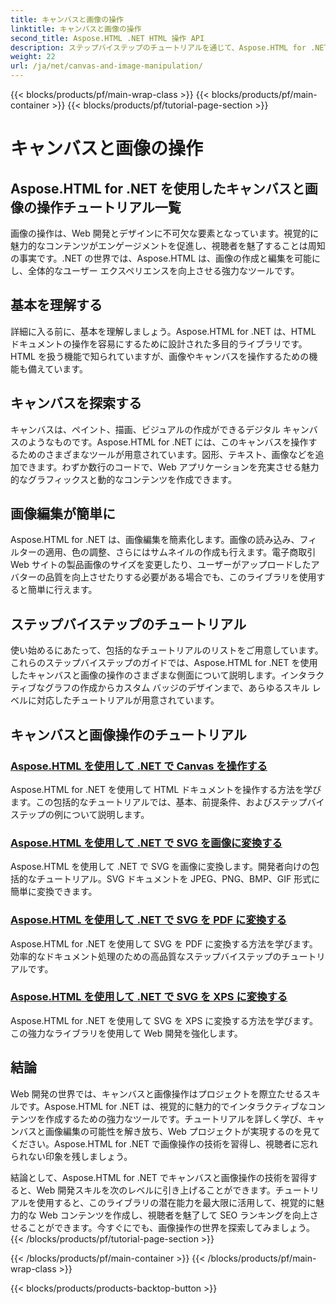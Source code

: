 ```yaml
---
title: キャンバスと画像の操作
linktitle: キャンバスと画像の操作
second_title: Aspose.HTML .NET HTML 操作 API
description: ステップバイステップのチュートリアルを通じて、Aspose.HTML for .NET で画像を操作する方法を学びます。キャンバスと画像編集の威力を発見してください。
weight: 22
url: /ja/net/canvas-and-image-manipulation/
---
```


{{< blocks/products/pf/main-wrap-class >}}
{{< blocks/products/pf/main-container >}}
{{< blocks/products/pf/tutorial-page-section >}}

# キャンバスと画像の操作


## Aspose.HTML for .NET を使用したキャンバスと画像の操作チュートリアル一覧

画像の操作は、Web 開発とデザインに不可欠な要素となっています。視覚的に魅力的なコンテンツがエンゲージメントを促進し、視聴者を魅了することは周知の事実です。.NET の世界では、Aspose.HTML は、画像の作成と編集を可能にし、全体的なユーザー エクスペリエンスを向上させる強力なツールです。

## 基本を理解する

詳細に入る前に、基本を理解しましょう。Aspose.HTML for .NET は、HTML ドキュメントの操作を容易にするために設計された多目的ライブラリです。HTML を扱う機能で知られていますが、画像やキャンバスを操作するための機能も備えています。

## キャンバスを探索する

キャンバスは、ペイント、描画、ビジュアルの作成ができるデジタル キャンバスのようなものです。Aspose.HTML for .NET には、このキャンバスを操作するためのさまざまなツールが用意されています。図形、テキスト、画像などを追加できます。わずか数行のコードで、Web アプリケーションを充実させる魅力的なグラフィックスと動的なコンテンツを作成できます。

## 画像編集が簡単に

Aspose.HTML for .NET は、画像編集を簡素化します。画像の読み込み、フィルターの適用、色の調整、さらにはサムネイルの作成も行えます。電子商取引 Web サイトの製品画像のサイズを変更したり、ユーザーがアップロードしたアバターの品質を向上させたりする必要がある場合でも、このライブラリを使用すると簡単に行えます。

## ステップバイステップのチュートリアル

使い始めるにあたって、包括的なチュートリアルのリストをご用意しています。これらのステップバイステップのガイドでは、Aspose.HTML for .NET を使用したキャンバスと画像の操作のさまざまな側面について説明します。インタラクティブなグラフの作成からカスタム バッジのデザインまで、あらゆるスキル レベルに対応したチュートリアルが用意されています。

## キャンバスと画像操作のチュートリアル
### [Aspose.HTML を使用して .NET で Canvas を操作する](./manipulating-canvas/)
Aspose.HTML for .NET を使用して HTML ドキュメントを操作する方法を学びます。この包括的なチュートリアルでは、基本、前提条件、およびステップバイステップの例について説明します。
### [Aspose.HTML を使用して .NET で SVG を画像に変換する](./convert-svg-to-image/)
Aspose.HTML を使用して .NET で SVG を画像に変換します。開発者向けの包括的なチュートリアル。SVG ドキュメントを JPEG、PNG、BMP、GIF 形式に簡単に変換できます。
### [Aspose.HTML を使用して .NET で SVG を PDF に変換する](./convert-svg-to-pdf/)
Aspose.HTML for .NET を使用して SVG を PDF に変換する方法を学びます。効率的なドキュメント処理のための高品質なステップバイステップのチュートリアルです。
### [Aspose.HTML を使用して .NET で SVG を XPS に変換する](./convert-svg-to-xps/)
Aspose.HTML for .NET を使用して SVG を XPS に変換する方法を学びます。この強力なライブラリを使用して Web 開発を強化します。

## 結論

Web 開発の世界では、キャンバスと画像操作はプロジェクトを際立たせるスキルです。Aspose.HTML for .NET は、視覚的に魅力的でインタラクティブなコンテンツを作成するための強力なツールです。チュートリアルを詳しく学び、キャンバスと画像編集の可能性を解き放ち、Web プロジェクトが実現するのを見てください。Aspose.HTML for .NET で画像操作の技術を習得し、視聴者に忘れられない印象を残しましょう。

結論として、Aspose.HTML for .NET でキャンバスと画像操作の技術を習得すると、Web 開発スキルを次のレベルに引き上げることができます。チュートリアルを使用すると、このライブラリの潜在能力を最大限に活用して、視覚的に魅力的な Web コンテンツを作成し、視聴者を魅了して SEO ランキングを向上させることができます。今すぐにでも、画像操作の世界を探索してみましょう。
{{< /blocks/products/pf/tutorial-page-section >}}

{{< /blocks/products/pf/main-container >}}
{{< /blocks/products/pf/main-wrap-class >}}

{{< blocks/products/products-backtop-button >}}
